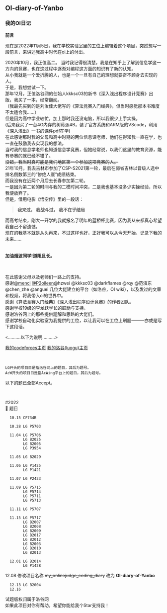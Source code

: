 ## OI-diary-of-Yanbo
### 我的OI日记

**前言**<br>

现在是2022年11月5日，我在学校实验室里的工位上编辑着这个项目，突然想写一段前言，来讲述我高中时代在oi上的付出。<br>

2020年10月，我正值高二。
当时我记得很清楚，我是在知乎上了解到信息学这一方向的竞赛，也在这过程中逐渐对编程这方面的知识有了新的认知。<br>
从小我就是一个爱折腾的人，也是一个一旦有自己的理想就要奋不顾身去实现的人。<br>
于是，我想尝试一下。<br>
那年12月，正值洛谷网的创始人kkksc03的新书《深入浅出程序设计竞赛》出版，我买了一本，经常翻阅。<br>
（我最先买到的是刘汝佳大佬写的《算法竞赛入门经典》，但当时感觉那本书难度不太适合我......）<br>
但是因为高中学业较忙，加上那时我还没电脑，所以我很少上手实操。<br>
(后来我买了一台4G内存的树莓派4B，装了官方系统和ARM版的VScode，利用《深入浅出》一书的课件pdf在学)<br>
在此感谢那时我的父母和高中时期的两位信息课老师，他们在得知我一直在学，也一直在鼓励我去实现我的想法。<br>
当时我的信息学老师也知道信息学竞赛，但她经常说，以我们这里的教育资源，能有参赛的就已经不错了。<br>
~~没错，我当时真可能是我们地区第一个参加这项竞赛的人。~~<br>
21年10月，我去吉林市参加了CSP-S2021第一轮，最后在弱省吉林以晋级人选中排名倒数第三的“惨绝人寰”成绩结束。<br>
而我没有在近两个月后去长春参加第二轮。<br>
一是因为第二轮的时间与我的二模时间冲突，二是我也基本没多少实操经验，所以我便放弃了。<br>
但是，借用电影《悟空传》里的一段话：<br>
>**我来过， 我战斗过， 我不在乎结局**<br>


而高考结束，刚大一开学的我就报名了明年的蓝桥杯比赛，因为我从来都真心希望我自己不留遗憾。<br>
现在的我基本就是从头再来，不过这样也好，正好我可以从今天开始，记录下我的未来......<br>
<br>
<br>
**加油烟波同学!道阻且长。**<br>
<br>
<br>

在此感谢父母以及老师们一路上的支持。<br>
感谢[@menci](https://github.com/Menci) [@P2oileen](https://github.com/P2Oileen)@hzwei @kkksc03 @darkflames @rqy @范滇东 @chen_zhe @anguei 几位大佬建立的平台（如洛谷，OI wiki），以及发过的文章和视频，将我带入oi的世界中。<br>
感谢《算法竞赛入门经典》《深入浅出程序设计竞赛》的作者团队。<br>
感谢学校19级的李龙跃学长的鼓励与支持。<br>
感谢洛谷网上的那些提供题解和思路的大佬们。<br>
感谢学校自动化实验室为我提供的工位，以让我可以在工位上刷题———亦或是写下这段话。





<..........以下为说明..........>


[我的codeforces主页](https://codeforces.com/profile/yanboishere)
[我的洛谷(luogu)主页](https://www.luogu.com.cn/user/426741)

<br>

    LG开头的项目目是指洛谷网上的题目，其后为题号。
    AcW开头的项目目是指AcWing平台上的题目，其后为题号。

以下的题已全部Accept。

<br>

#2022<br>
            📅          题目<br>
      
      10.15 CF734B 

      10.28 LG P5703 

      11.04 LG P5706 
            LG B2025
            LG B2005
            LG P3954

      11.05 LG B2029

      11.06 LG P1425
            LG P1421

      11.07 LG P2433

      11.09 LG P5715
            LG P5714
            LG P5711
            LG P5713

      11.11 LG P5707

      11.15 LG P5717
            LG B2007
            LG B2008
            LG B2009
            LG B2017
            LG B2012
            LG B2003
            LG B2010
            LG B2013

      12.01 LG B2014
            LG P1428
      
12.08 修改项目名称 ~~my_onlinejudge_coding_diary~~ 改为 **OI-diary-of-Yanbo**
      
      12.13 LG B2004
      12.16
      
      
 试题版权归属于洛谷网<br>
 如果此项目对你有帮助，希望你能给我个Star支持我！
            
            
            
            
            
            
            
            
       
      
